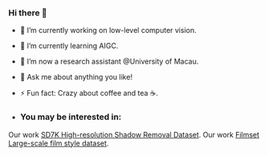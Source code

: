 ### Hi there 👋

<!--
**zinuoli/zinuoli** is a ✨ _special_ ✨ repository because its `README.md` (this file) appears on your GitHub profile.

Here are some ideas to get you started:
-->

- 🔭 I’m currently working on low-level computer vision.
- 🌱 I’m currently learning AIGC.
- 👯 I’m now a research assistant @University of Macau.
- 💬 Ask me about anything you like!
- ⚡ Fun fact: Crazy about coffee and tea ☕️.

- ### You may be interested in:
Our work <a href="https://github.com/CXH-Research/DocShadow-SD7K">SD7K High-resolution Shadow Removal Dataset</a>.
Our work <a href="https://github.com/CXH-Research/FilmNet">Filmset Large-scale film style dataset</a>.
